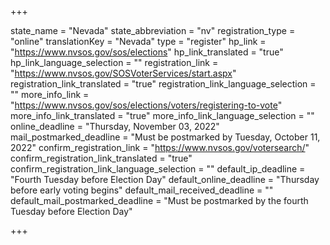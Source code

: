 +++

state_name = "Nevada"
state_abbreviation = "nv"
registration_type = "online"
translationKey = "Nevada"
type = "register"
hp_link = "https://www.nvsos.gov/sos/elections"
hp_link_translated = "true"
hp_link_language_selection = ""
registration_link = "https://www.nvsos.gov/SOSVoterServices/start.aspx"
registration_link_translated = "true"
registration_link_language_selection = ""
more_info_link = "https://www.nvsos.gov/sos/elections/voters/registering-to-vote"
more_info_link_translated = "true"
more_info_link_language_selection = ""
online_deadline = "Thursday, November 03, 2022"
mail_postmarked_deadline = "Must be postmarked by Tuesday, October 11, 2022"
confirm_registration_link = "https://www.nvsos.gov/votersearch/"
confirm_registration_link_translated = "true"
confirm_registration_link_language_selection = ""
default_ip_deadline = "Fourth Tuesday before Election Day"
default_online_deadline = "Thursday before early voting begins"
default_mail_received_deadline = ""
default_mail_postmarked_deadline = "Must be postmarked by the fourth Tuesday before Election Day"

+++